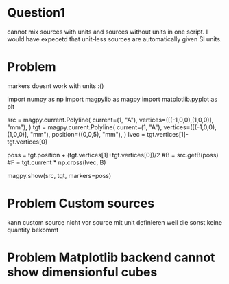 # Question1
cannot mix sources with units and sources without units in one script. I would have expecetd that unit-less sources are automatically given SI units.

# Problem
markers doesnt work with units :()


import numpy as np
import magpylib as magpy
import matplotlib.pyplot as plt

src = magpy.current.Polyline(
    current=(1, "A"),
    vertices=([(-1,0,0),(1,0,0)], "mm"),
)
tgt = magpy.current.Polyline(
    current=(1, "A"),
    vertices=([(-1,0,0),(1,0,0)], "mm"),
    position=((0,0,5), "mm"),
)
lvec = tgt.vertices[1]-tgt.vertices[0]

poss = tgt.position + (tgt.vertices[1]+tgt.vertices[0])/2
#B = src.getB(poss)
#F = tgt.current * np.cross(lvec, B)

magpy.show(src, tgt, markers=poss)

# Problem Custom sources

kann custom source nicht vor source mit unit definieren weil die sonst keine quantity bekommt

# Problem Matplotlib backend cannot show dimensionful cubes

